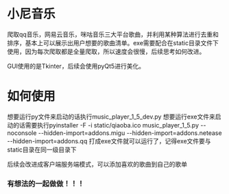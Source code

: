 # 小尼音乐

爬取qq音乐，网易云音乐，咪咕音乐三大平台歌曲，并利用某种算法进行去重和排序，基本上可以展示出用户想要的歌曲清单。exe需要配合在static目录文件下使用，因为每次爬取都是全量爬取，所以速度会很慢，后续思考如何改进。



GUI使用的是Tkinter，后续会使用pyQt5进行美化。

# 如何使用

想要运行py文件来启动的话执行music_player_1_5_dev.py
想要运行exe文件来启动的话需要执行pyinstaller -F -i  static/qiaoba.ico music_player_1_5.py --noconsole --hidden-import=addons.migu  --hidden-import=addons.netease --hidden-import=addons.qq
打成exe文件就可以运行了，记得exe文件要与static目录在同一级目录下


后续会改进成客户端服务端模式，可以添加喜欢的歌曲到自己的歌单

### **有想法的一起做做！！！**
